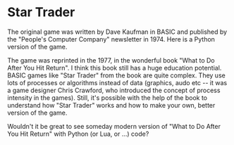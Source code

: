 # Star Trader

The original game was written by Dave Kaufman in BASIC and published by the "People's Computer Company" newsletter in 1974.
Here is a Python version of the game.

The game was reprinted in the 1977, in the wonderful book "What to Do After You Hit Return".
I think this book still has a huge education potential.
BASIC games like "Star Trader" from the book are quite complex.
They use lots of processes or algorithms instead of data (graphics, audo etc -- it was a game designer Chris Crawford, who introduced the concept of process intensity in the games).
Still, it's possible with the help of the book to understand how "Star Trader" works and how to make your own, better version of the game.

Wouldn't it be great to see someday modern version of "What to Do After You Hit Return" with Python (or Lua, or ...) code?

